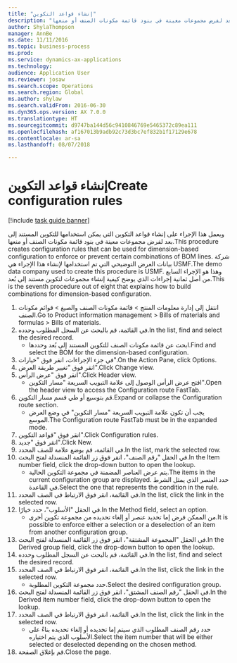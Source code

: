 ```yaml
--- 
title: "إنشاء قواعد التكوين"
description: "ويعمل هذا الإجراء على إنشاء قواعد التكوين التي يمكن استخدامها للتكوين المستند إلى بعد لفرض مجموعات معينة في بنود قائمة مكونات الصنف أو منعها."
author: ShylaThompson
manager: AnnBe
ms.date: 11/11/2016
ms.topic: business-process
ms.prod: 
ms.service: dynamics-ax-applications
ms.technology: 
audience: Application User
ms.reviewer: josaw
ms.search.scope: Operations
ms.search.region: Global
ms.author: shylaw
ms.search.validFrom: 2016-06-30
ms.dyn365.ops.version: AX 7.0.0
ms.translationtype: HT
ms.sourcegitcommit: d9747ba144d56c9410846769e5465372c89ea111
ms.openlocfilehash: af167013b9adb92c73d3bc7ef832b1f17129e678
ms.contentlocale: ar-sa
ms.lasthandoff: 08/07/2018

---
```

# <a name="create-configuration-rules"></a><span data-ttu-id="ad862-103">إنشاء قواعد التكوين</span><span class="sxs-lookup"><span data-stu-id="ad862-103">Create configuration rules</span></span>

[!include [task guide banner](../../includes/task-guide-banner.md)]

<span data-ttu-id="ad862-104">ويعمل هذا الإجراء على إنشاء قواعد التكوين التي يمكن استخدامها للتكوين المستند إلى بعد لفرض مجموعات معينة في بنود قائمة مكونات الصنف أو منعها.</span><span class="sxs-lookup"><span data-stu-id="ad862-104">This procedure creates configuration rules that can be used for dimension-based configuration to enforce or prevent certain combinations of BOM lines.</span></span> <span data-ttu-id="ad862-105">شركة بيانات العرض التوضيحي التي تم استخدامها لإنشاء هذا الإجراء هي USMF.</span><span class="sxs-lookup"><span data-stu-id="ad862-105">The demo data company used to create this procedure is USMF.</span></span> <span data-ttu-id="ad862-106">وهذا هو الإجراء السابع من أصل ثمانية إجراءات الذي يوضح كيفية إنشاء مجموعات لتكوين مستند إلى بُعد.</span><span class="sxs-lookup"><span data-stu-id="ad862-106">This is the seventh procedure out of eight that explains how to build combinations for dimension-based configuration.</span></span>

1. <span data-ttu-id="ad862-107">انتقل إلى إدارة معلومات المنتج > قائمة مكونات الصنف والصيغ > قوائم مكونات الصنف.</span><span class="sxs-lookup"><span data-stu-id="ad862-107">Go to Product information management > Bills of materials and formulas > Bills of materials.</span></span>
2. <span data-ttu-id="ad862-108">في القائمة، قم بالبحث عن السجل المطلوب وحدده.</span><span class="sxs-lookup"><span data-stu-id="ad862-108">In the list, find and select the desired record.</span></span>
    * <span data-ttu-id="ad862-109">ابحث عن قائمة مكونات الصنف للتكوين المستند إلى بُعد وحددها.</span><span class="sxs-lookup"><span data-stu-id="ad862-109">Find and select the BOM for the dimension-based configuration.</span></span>  
3. <span data-ttu-id="ad862-110">في جزء الإجراءات، انقر فوق "خيارات".</span><span class="sxs-lookup"><span data-stu-id="ad862-110">On the Action Pane, click Options.</span></span>
4. <span data-ttu-id="ad862-111">انقر فوق "تغيير طريقة العرض‬".</span><span class="sxs-lookup"><span data-stu-id="ad862-111">Click Change view.</span></span>
5. <span data-ttu-id="ad862-112">انقر فوق "عرض الرأس".</span><span class="sxs-lookup"><span data-stu-id="ad862-112">Click Header view.</span></span>
    * <span data-ttu-id="ad862-113">افتح عرض الرأس الوصول إلى علامة التبويب السريعة "مسار التكوين".</span><span class="sxs-lookup"><span data-stu-id="ad862-113">Open the header view to access the Configuration route FastTab.</span></span>  
6. <span data-ttu-id="ad862-114">قم بتوسيع أو طي قسم مسار التكوين.</span><span class="sxs-lookup"><span data-stu-id="ad862-114">Expand or collapse the Configuration route section.</span></span>
    * <span data-ttu-id="ad862-115">يجب أن تكون علامة التبويب السريعة "مسار التكوين" في وضع العرض الموسع.</span><span class="sxs-lookup"><span data-stu-id="ad862-115">The Configuration route FastTab must be in the expanded mode.</span></span>  
7. <span data-ttu-id="ad862-116">انقر فوق "قواعد التكوين".</span><span class="sxs-lookup"><span data-stu-id="ad862-116">Click Configuration rules.</span></span>
8. <span data-ttu-id="ad862-117">انقر فوق "جديد".</span><span class="sxs-lookup"><span data-stu-id="ad862-117">Click New.</span></span>
9. <span data-ttu-id="ad862-118">في القائمة، قم بوضع علامة للصف المحدد.</span><span class="sxs-lookup"><span data-stu-id="ad862-118">In the list, mark the selected row.</span></span>
10. <span data-ttu-id="ad862-119">في الحقل "رقم الصنف"، انقر فوق زر القائمة المنسدلة لفتح البحث.</span><span class="sxs-lookup"><span data-stu-id="ad862-119">In the Item number field, click the drop-down button to open the lookup.</span></span>
    * <span data-ttu-id="ad862-120">يتم عرض العناصر المضمنة في مجموعة التكوين الحالية.</span><span class="sxs-lookup"><span data-stu-id="ad862-120">The items in the current configuration group are displayed.</span></span> <span data-ttu-id="ad862-121">حدد العنصر الذي يمثل الشرط في القاعدة.</span><span class="sxs-lookup"><span data-stu-id="ad862-121">Select the one that represents the condition in the rule.</span></span>  
11. <span data-ttu-id="ad862-122">في القائمة، انقر فوق الارتباط في الصف المحدد.</span><span class="sxs-lookup"><span data-stu-id="ad862-122">In the list, click the link in the selected row.</span></span>
12. <span data-ttu-id="ad862-123">في الحقل "الأسلوب‬"، حدد خيارًا.</span><span class="sxs-lookup"><span data-stu-id="ad862-123">In the Method field, select an option.</span></span>
    * <span data-ttu-id="ad862-124">من الممكن فرض إما تحديد عنصر أو إلغاء تحديده من مجموعة تكوين أخرى.</span><span class="sxs-lookup"><span data-stu-id="ad862-124">It is possible to enforce either a selection or a deselection of an item from another configuration group.</span></span>  
13. <span data-ttu-id="ad862-125">في الحقل "المجموعة المشتقة"، انقر فوق زر القائمة المنسدلة لفتح البحث.</span><span class="sxs-lookup"><span data-stu-id="ad862-125">In the Derived group field, click the drop-down button to open the lookup.</span></span>
14. <span data-ttu-id="ad862-126">في القائمة، قم بالبحث عن السجل المطلوب وحدده.</span><span class="sxs-lookup"><span data-stu-id="ad862-126">In the list, find and select the desired record.</span></span>
15. <span data-ttu-id="ad862-127">في القائمة، انقر فوق الارتباط في الصف المحدد.</span><span class="sxs-lookup"><span data-stu-id="ad862-127">In the list, click the link in the selected row.</span></span>
    * <span data-ttu-id="ad862-128">حدد مجموعة التكوين المطلوبة.</span><span class="sxs-lookup"><span data-stu-id="ad862-128">Select the desired configuration group.</span></span>  
16. <span data-ttu-id="ad862-129">في الحقل "رقم الصنف المشتق"، انقر فوق زر القائمة المنسدلة لفتح البحث.</span><span class="sxs-lookup"><span data-stu-id="ad862-129">In the Derived item number field, click the drop-down button to open the lookup.</span></span>
17. <span data-ttu-id="ad862-130">في القائمة، انقر فوق الارتباط في الصف المحدد.</span><span class="sxs-lookup"><span data-stu-id="ad862-130">In the list, click the link in the selected row.</span></span>
    * <span data-ttu-id="ad862-131">حدد رقم الصنف المطلوب الذي سيتم إما تحديده أو إلغاء تحديده بناءً على الأسلوب الذي يتم اختياره.</span><span class="sxs-lookup"><span data-stu-id="ad862-131">Select the item number that will be either selected or deselected depending on the chosen method.</span></span>  
18. <span data-ttu-id="ad862-132">قم بإغلاق الصفحة.</span><span class="sxs-lookup"><span data-stu-id="ad862-132">Close the page.</span></span>


